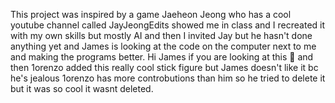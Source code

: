 This project was inspired by a game Jaeheon Jeong who has a cool youtube channel called JayJeongEdits showed me in class and I recreated it with my own skills but mostly AI and then I invited Jay but he hasn't done anything yet and James is looking at the code on the computer next to me and making the programs better. Hi James if you are looking at this 👋 and then 1orenzo added this really cool stick figure but James doesn't like it bc he's jealous 1orenzo has more controbutions than him so he tried to delete it but it was so cool it wasnt deleted.
